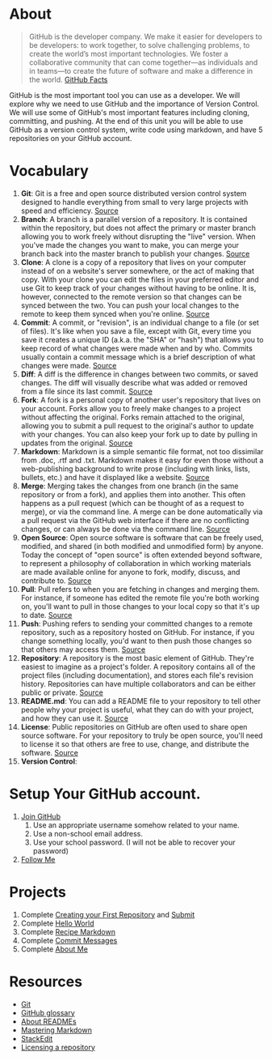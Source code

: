 # About

> GitHub is the developer company. We make it easier for developers to be developers: to work together, to solve challenging problems, to create the world’s most important technologies. We foster a collaborative community that can come together—as individuals and in teams—to create the future of software and make a difference in the world.
[GitHub Facts](https://github.com/about/facts)

GitHub is the most important tool you can use as a developer. We will explore why we need to use GitHub and the importance of Version Control. We will use some of GitHub's most important features including cloning, committing, and pushing. At the end of this unit you will be able to use GitHub as a version control system, write code using markdown, and have 5 repositories on your GitHub account.

# Vocabulary

1. **Git**: Git is a free and open source distributed version control system designed to handle everything from small to very large projects with speed and efficiency. [Source](https://git-scm.com/)
2. **Branch**: A branch is a parallel version of a repository. It is contained within the repository, but does not affect the primary or master branch allowing you to work freely without disrupting the "live" version. When you've made the changes you want to make, you can merge your branch back into the master branch to publish your changes. [Source](https://help.github.com/en/articles/github-glossary)
3. **Clone**: A clone is a copy of a repository that lives on your computer instead of on a website's server somewhere, or the act of making that copy. With your clone you can edit the files in your preferred editor and use Git to keep track of your changes without having to be online. It is, however, connected to the remote version so that changes can be synced between the two. You can push your local changes to the remote to keep them synced when you're online. [Source](https://help.github.com/en/articles/github-glossary)
4. **Commit**: A commit, or "revision", is an individual change to a file (or set of files). It's like when you save a file, except with Git, every time you save it creates a unique ID (a.k.a. the "SHA" or "hash") that allows you to keep record of what changes were made when and by who. Commits usually contain a commit message which is a brief description of what changes were made. [Source](https://help.github.com/en/articles/github-glossary)
5. **Diff**: A diff is the difference in changes between two commits, or saved changes. The diff will visually describe what was added or removed from a file since its last commit. [Source](https://help.github.com/en/articles/github-glossary)
6. **Fork**: A fork is a personal copy of another user's repository that lives on your account. Forks allow you to freely make changes to a project without affecting the original. Forks remain attached to the original, allowing you to submit a pull request to the original's author to update with your changes. You can also keep your fork up to date by pulling in updates from the original. [Source](https://help.github.com/en/articles/github-glossary)
7. **Markdown**: Markdown is a simple semantic file format, not too dissimilar from .doc, .rtf and .txt. Markdown makes it easy for even those without a web-publishing background to write prose (including with links, lists, bullets, etc.) and have it displayed like a website. [Source](https://help.github.com/en/articles/github-glossary)
8. **Merge**: Merging takes the changes from one branch (in the same repository or from a fork), and applies them into another. This often happens as a pull request (which can be thought of as a request to merge), or via the command line. A merge can be done automatically via a pull request via the GitHub web interface if there are no conflicting changes, or can always be done via the command line. [Source](https://help.github.com/en/articles/github-glossary)
9. **Open Source**: Open source software is software that can be freely used, modified, and shared (in both modified and unmodified form) by anyone. Today the concept of "open source" is often extended beyond software, to represent a philosophy of collaboration in which working materials are made available online for anyone to fork, modify, discuss, and contribute to. [Source](https://help.github.com/en/articles/github-glossary)
10. **Pull**: Pull refers to when you are fetching in changes and merging them. For instance, if someone has edited the remote file you're both working on, you'll want to pull in those changes to your local copy so that it's up to date. [Source](https://help.github.com/en/articles/github-glossary)
11. **Push**: Pushing refers to sending your committed changes to a remote repository, such as a repository hosted on GitHub. For instance, if you change something locally, you'd want to then push those changes so that others may access them. [Source](https://help.github.com/en/articles/github-glossary)
12. **Repository**: A repository is the most basic element of GitHub. They're easiest to imagine as a project's folder. A repository contains all of the project files (including documentation), and stores each file's revision history. Repositories can have multiple collaborators and can be either public or private. [Source](https://help.github.com/en/articles/github-glossary)
14. **README.md**: You can add a README file to your repository to tell other people why your project is useful, what they can do with your project, and how they can use it. [Source](https://help.github.com/en/articles/about-readmes)
15. **License**: Public repositories on GitHub are often used to share open source software. For your repository to truly be open source, you'll need to license it so that others are free to use, change, and distribute the software. [Source](https://help.github.com/en/articles/licensing-a-repository)
16. **Version Control**: 

# Setup Your GitHub account.
1. [Join GitHub](https://github.com/join?source=header-home)
    1. Use an appropriate username somehow related to your name.
    2. Use a non-school email address.
    3. Use your school password. (I will not be able to recover your password)
2. [Follow Me](https://github.com/scliff108)

# Projects

1. Complete [Creating your First Repository](https://help.github.com/en/desktop/getting-started-with-github-desktop/creating-your-first-repository-using-github-desktop) and [Submit](https://airtable.com/shr1LN8AyA548UgRa)
2. Complete [Hello World](https://guides.github.com/activities/hello-world/)
2. Complete [Recipe Markdown](/Recipe_Markdown/)
3. Complete [Commit Messages](/Commit_Messages/)
4. Complete [About Me](/About_Me/)

# Resources

- [Git](https://git-scm.com/)
- [GitHub glossary](https://help.github.com/en/articles/github-glossary)
- [About READMEs](https://help.github.com/en/articles/about-readmes)
- [Mastering Markdown](https://guides.github.com/features/mastering-markdown/)
- [StackEdit](https://stackedit.io/)
- [Licensing a repository](https://help.github.com/en/articles/licensing-a-repository)
